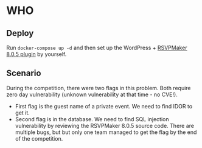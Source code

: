 # WHO

## Deploy

Run `docker-compose up -d` and then set up the WordPress + [RSVPMaker 8.0.5 plugin](https://downloads.wordpress.org/plugin/rsvpmaker.8.0.5.zip) by yourself.

## Scenario

During the competition, there were two flags in this problem. Both require zero day vulnerability (unknown vulnerability at that time - no CVE!).

- First flag is the guest name of a private event. We need to find IDOR to get it.
- Second flag is in the database. We need to find SQL injection vulnerability by reviewing the RSVPMaker 8.0.5 source code. There are multiple bugs, but but only one team managed to get the flag by the end of the competition.
